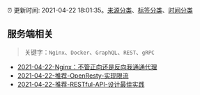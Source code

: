 :alarm_clock: 更新时间: 2021-04-22 18:01:35。[来源分类](../README.md)、[标签分类](../TAGS.md)、[时间分类](../TIMELINE.md)

## 服务端相关


> 关键字：`Nginx`、`Docker`、`GraphQL`、`REST`、`gRPC`



- [2021-04-22-Nginx：不管正向还是反向我通通代理](https://toutiao.io/k/0iqkotc) 
- [2021-04-22-推荐-OpenResty-实现限流](https://toutiao.io/k/syxnrph) 
- [2021-04-22-推荐-RESTful-API-设计最佳实践](https://toutiao.io/k/4zqz7k1) 
